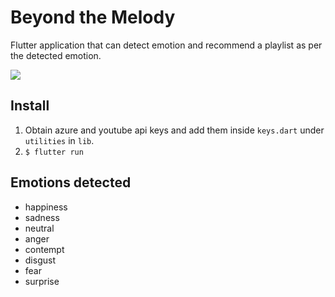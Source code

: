 # Beyond the Melody
Flutter application that can detect emotion and recommend a playlist as per the detected emotion.

![](working.gif)



## Install
1. Obtain azure and youtube api keys and add them inside ```keys.dart``` under ```utilities``` in ```lib```.
2. ```$ flutter run```

## Emotions detected
- happiness
- sadness
- neutral
- anger
- contempt
- disgust
- fear
- surprise

